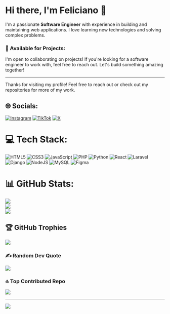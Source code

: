 # Hi there, I'm Feliciano 👋

I'm a passionate **Software Engineer** with experience in building and maintaining web applications. I love learning new technologies and solving complex problems.

### 💼 Available for Projects:
I'm open to collaborating on projects! If you're looking for a software engineer to work with, feel free to reach out. Let's build something amazing together!

---

Thanks for visiting my profile! Feel free to reach out or check out my repositories for more of my work.

## 🌐 Socials:
[![Instagram](https://img.shields.io/badge/Instagram-%23E4405F.svg?logo=Instagram&logoColor=white)](https://instagram.com/larry_.77) [![TikTok](https://img.shields.io/badge/TikTok-%23000000.svg?logo=TikTok&logoColor=white)](https://tiktok.com/@larry_.77) [![X](https://img.shields.io/badge/X-black.svg?logo=X&logoColor=white)](https://x.com/NapiTech_) 

# 💻 Tech Stack:
![HTML5](https://img.shields.io/badge/html5-%23E34F26.svg?style=for-the-badge&logo=html5&logoColor=white) ![CSS3](https://img.shields.io/badge/css3-%231572B6.svg?style=for-the-badge&logo=css3&logoColor=white) ![JavaScript](https://img.shields.io/badge/javascript-%23323330.svg?style=for-the-badge&logo=javascript&logoColor=%23F7DF1E) ![PHP](https://img.shields.io/badge/php-%23777BB4.svg?style=for-the-badge&logo=php&logoColor=white) ![Python](https://img.shields.io/badge/python-3670A0?style=for-the-badge&logo=python&logoColor=ffdd54) ![React](https://img.shields.io/badge/react-%2320232a.svg?style=for-the-badge&logo=react&logoColor=%2361DAFB)  ![Laravel](https://img.shields.io/badge/laravel-%23FF2D20.svg?style=for-the-badge&logo=laravel&logoColor=white) ![Django](https://img.shields.io/badge/django-%23092E20.svg?style=for-the-badge&logo=django&logoColor=white) ![NodeJS](https://img.shields.io/badge/node.js-6DA55F?style=for-the-badge&logo=node.js&logoColor=white) ![MySQL](https://img.shields.io/badge/mysql-4479A1.svg?style=for-the-badge&logo=mysql&logoColor=white) ![Figma](https://img.shields.io/badge/figma-%23F24E1E.svg?style=for-the-badge&logo=figma&logoColor=white) 
# 📊 GitHub Stats:
![](https://github-readme-stats.vercel.app/api?username=NapiTech-dev&theme=merko&hide_border=false&include_all_commits=false&count_private=false)<br/>
![](https://nirzak-streak-stats.vercel.app/?user=NapiTech-dev&theme=merko&hide_border=false)<br/>
![](https://github-readme-stats.vercel.app/api/top-langs/?username=NapiTech-dev&theme=merko&hide_border=false&include_all_commits=false&count_private=false&layout=compact)

## 🏆 GitHub Trophies
![](https://github-profile-trophy.vercel.app/?username=NapiTech-dev&theme=merko&no-frame=false&no-bg=false&margin-w=4)

### ✍️ Random Dev Quote
![](https://quotes-github-readme.vercel.app/api?type=horizontal&theme=merko)

### 🔝 Top Contributed Repo
![](https://github-contributor-stats.vercel.app/api?username=NapiTech-dev&limit=5&theme=merko&combine_all_yearly_contributions=true)

---
[![](https://visitcount.itsvg.in/api?id=NapiTech-dev&icon=2&color=0)](https://visitcount.itsvg.in)

<!-- Proudly created with GPRM ( https://gprm.itsvg.in ) -->
